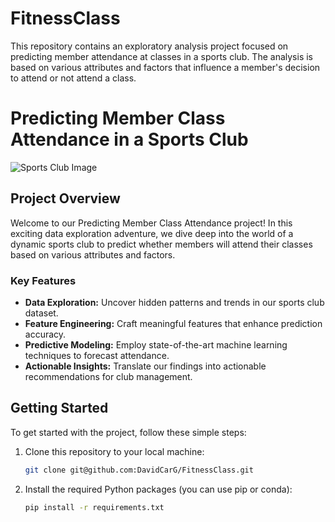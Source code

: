 # FitnessClass
This repository contains an exploratory analysis project focused on predicting member attendance at classes in a sports club. The analysis is based on various attributes and factors that influence a member's decision to attend or not attend a class.

# Predicting Member Class Attendance in a Sports Club

![Sports Club Image](https://th.bing.com/th/id/R.8f19130b1aa69e88aa35c13f2ed7d76d?rik=zxV8HiDet6LKsA&riu=http%3a%2f%2ffitlab253.com%2fwp-content%2fuploads%2f2018%2f05%2fFit-Lab-Yoga-Web-495x400.jpg&ehk=k%2bzsfmrXvfRHwlzLoZ8MUgpMaYLlP84SnzQkvyqiAVU%3d&risl=&pid=ImgRaw&r=0)

## Project Overview

Welcome to our Predicting Member Class Attendance project! In this exciting data exploration adventure, we dive deep into the world of a dynamic sports club to predict whether members will attend their classes based on various attributes and factors.

### Key Features

- **Data Exploration:** Uncover hidden patterns and trends in our sports club dataset.
- **Feature Engineering:** Craft meaningful features that enhance prediction accuracy.
- **Predictive Modeling:** Employ state-of-the-art machine learning techniques to forecast attendance.
- **Actionable Insights:** Translate our findings into actionable recommendations for club management.

## Getting Started

To get started with the project, follow these simple steps:

1. Clone this repository to your local machine:

   ```bash
   git clone git@github.com:DavidCarG/FitnessClass.git

2. Install the required Python packages (you can use pip or conda):

   ```bash
   pip install -r requirements.txt

